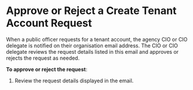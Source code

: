 # Approve or Reject a Create Tenant Account Request

When a public officer requests for a tenant account, the agency CIO or CIO delegate is notified on their organisation email address. The CIO or CIO delegate reviews the request details listed in this email and approves or rejects the request as needed.

**To approve or reject the request**:

1. Review the request details displayed in the email.

